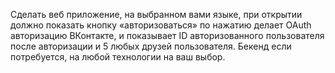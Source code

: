 Сделать веб приложение, на выбранном вами языке, при открытии должно показать кнопку «авторизоваться» по нажатию делает OAuth авторизацию ВКонтакте, и показывает ID авторизованного пользователя после авторизации и 5 любых друзей пользователя. Бекенд если потребуется, на любой технологии на ваш выбор.

